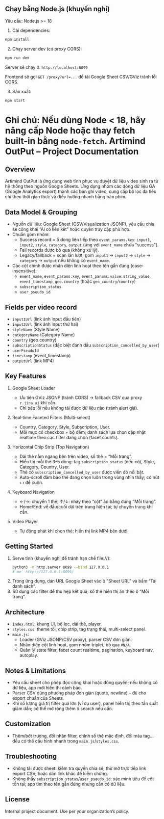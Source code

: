 ## Chạy bằng Node.js (khuyến nghị)

Yêu cầu: Node.js >= 18

1) Cài dependencies:

```bash
npm install
```

2) Chạy server dev (có proxy CORS):

```bash
npm run dev
```

Server sẽ chạy ở: `http://localhost:8099`

Frontend sẽ gọi `GET /proxy?url=...` để tải Google Sheet CSV/GViz tránh lỗi CORS.

3) Sản xuất:

```bash
npm start
```

Ghi chú: Nếu dùng Node < 18, hãy nâng cấp Node hoặc thay fetch built-in bằng `node-fetch`.
Artimind OutPut – Project Documentation
======================================

Overview
--------
Artimind OutPut là ứng dụng web tĩnh phục vụ duyệt dữ liệu video sinh ra từ hệ thống theo nguồn Google Sheets. Ứng dụng nhóm các dòng dữ liệu GA (Google Analytics export) thành các bản ghi video, cung cấp bộ lọc đa tiêu chí theo thời gian thực và điều hướng nhanh bằng bàn phím.

Data Model & Grouping
---------------------
- Nguồn dữ liệu: Google Sheet (CSV/Visualization JSONP), yêu cầu chia sẻ công khai “Ai có liên kết” hoặc quyền truy cập phù hợp.
- Chuẩn gom nhóm:
  - Success record = 5 dòng liên tiếp theo `event_params.key`: `input1`, `input2`, `style`, `category`, `output` (ứng với `event_name` chứa "success").
  - Fail records được bỏ qua (không xử lý).
  - Legacy/fallback = scan lần lượt, gom `input1` → `input2` → `style` → `category` → `output` nếu không có `event_name`.
- Các cột chính được nhận diện linh hoạt theo tên gần đúng (case-insensitive):
  - `event_name`, `event_params.key`, `event_params.value.string_value`, `event_timestamp`, `geo.country` (hoặc `geo_country`/`country`)
  - `subscription_status`
  - `user_pseudo_id`

Fields per video record
-----------------------
- `input1Url` (link ảnh input đầu tiên)
- `input2Url` (link ảnh input thứ hai)
- `styleName` (Style Name)
- `categoryName` (Category Name)
- `country` (geo.country)
- `subscriptionStatus` (đặc biệt đánh dấu `subscription_cancelled_by_user`)
- `userPseudoId`
- `timestamp` (event_timestamp)
- `outputUrl` (link MP4)

Key Features
------------
1) Google Sheet Loader
   - Ưu tiên GViz JSONP (tránh CORS) → fallback CSV qua proxy `r.jina.ai` khi cần.
   - Chỉ báo lỗi nếu không tải được dữ liệu nào (tránh alert giả).

2) Real‑time Faceted Filters (Multi‑select)
   - Country, Category, Style, Subscription, User.
   - Mỗi mục có checkbox + bộ đếm; danh sách lựa chọn cập nhật realtime theo các filter đang chọn (facet counts).

3) Horizontal Chip Strip (Top Navigation)
   - Dải thẻ nằm ngang bên trên video, số thẻ = “Mỗi trang”.
   - Hiển thị mỗi thẻ 3–5 dòng: tag `subscription_status` (nếu có), Style, Category, Country, User.
   - Thẻ có `subscription_cancelled_by_user` được viền đỏ nổi bật.
   - Auto-scroll đảm bảo thẻ đang chọn luôn trong vùng nhìn thấy; có nút ‹ › để cuộn.

4) Keyboard Navigation
   - ←/→: chuyển 1 thẻ; ↑/↓: nhảy theo “cột” ảo bằng đúng “Mỗi trang”.
   - Home/End: về đầu/cuối dải trên trang hiện tại; tự chuyển trang khi cần.

5) Video Player
   - Tự động phát khi chọn thẻ; hiển thị link MP4 bên dưới.

Getting Started
---------------
1) Serve tĩnh (khuyến nghị để tránh hạn chế file://):
   ```bash
   python3 -m http.server 8099 --bind 127.0.0.1
   # mở http://127.0.0.1:8099/
   ```
2) Trong ứng dụng, dán URL Google Sheet vào ô "Sheet URL" và bấm “Tải danh sách”.
3) Sử dụng các filter để thu hẹp kết quả; số thẻ hiển thị ăn theo ô “Mỗi trang”.

Architecture
------------
- `index.html`: khung UI, bộ lọc, dải thẻ, player.
- `styles.css`: theme tối, chip strip, tag trạng thái, multi-select panel.
- `main.js`:
  - Loader (GViz JSONP/CSV proxy), parser CSV đơn giản.
  - Nhận diện cột linh hoạt, gom nhóm triplet, bỏ qua `#N/A`.
  - Quản lý state filter, facet count realtime, pagination, keyboard nav, autoplay.

Notes & Limitations
-------------------
- Yêu cầu sheet cho phép đọc công khai hoặc đúng quyền; nếu không có dữ liệu, app mới hiển thị cảnh báo.
- Parser CSV dùng phương pháp đơn giản (quote, newline) – đủ cho export chuẩn của Sheets.
- Khi số lượng giá trị filter quá lớn (ví dụ user), panel hiển thị theo tần suất giảm dần; có thể mở rộng thêm ô search nếu cần.

Customization
-------------
- Thêm/bớt trường, đổi nhãn filter, chỉnh số thẻ mặc định, đổi màu tag… đều có thể cấu hình nhanh trong `main.js`/`styles.css`.

Troubleshooting
---------------
- Không tải được sheet: kiểm tra quyền chia sẻ, thử mở trực tiếp link export CSV; hoặc dán link khác để kiểm chứng.
- Không thấy `subscription_status`/`user_pseudo_id`: xác minh tiêu đề cột tồn tại; app tìm theo tên gần đúng nhưng cần có dữ liệu.

License
-------
Internal project document. Use per your organization’s policy.
